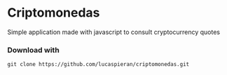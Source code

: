 # Criptomonedas


Simple application made with javascript to consult cryptocurrency quotes

### Download with

`git clone https://github.com/lucaspieran/criptomonedas.git`
